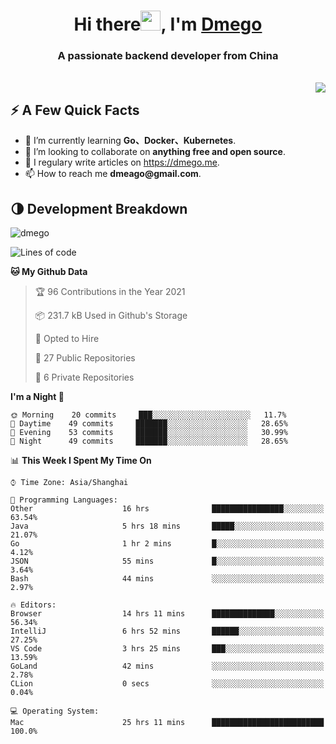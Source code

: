 <h1 align="center">Hi there<img src="https://cdn.jsdelivr.net/gh/dmego/images/img/Hi.gif" height="32" />, I'm <a href="https://i.dmego.me/" target="_blank"> Dmego </a> </h1>
<h3 align="center">A passionate backend developer from China</h3>
</br>

<img align="right" src="https://github-readme-stats.vercel.app/api?username=dmego&show_icons=true" />

## ⚡️ A Few Quick Facts

<ul>
    <li> 🌱 I’m currently learning <strong>Go、Docker、Kubernetes</strong>.</li>
    <li> 👯 I’m looking to collaborate on <strong>anything free and open source</strong>.</li>
    <li>📝 I regulary write articles on <a href="https://dmego.me">https://dmego.me</a>.</li>
    <li>📫 How to reach me <strong>dmeago@gmail.com</strong>.</li>
</ul>

## 🌗 Development Breakdown

<img src="https://komarev.com/ghpvc/?username=dmego" alt="dmego" />

<!--START_SECTION:waka-->
![Lines of code](https://img.shields.io/badge/From%20Hello%20World%20I%27ve%20Written-228007%20lines%20of%20code-blue)

**🐱 My Github Data** 

> 🏆 96 Contributions in the Year 2021
 > 
> 📦 231.7 kB Used in Github's Storage 
 > 
> 💼 Opted to Hire
 > 
> 📜 27 Public Repositories 
 > 
> 🔑 6 Private Repositories  
 > 
**I'm a Night 🦉** 

```text
🌞 Morning    20 commits     ███░░░░░░░░░░░░░░░░░░░░░░   11.7% 
🌆 Daytime    49 commits     ███████░░░░░░░░░░░░░░░░░░   28.65% 
🌃 Evening    53 commits     ███████░░░░░░░░░░░░░░░░░░   30.99% 
🌙 Night      49 commits     ███████░░░░░░░░░░░░░░░░░░   28.65%

```


📊 **This Week I Spent My Time On** 

```text
⌚︎ Time Zone: Asia/Shanghai

💬 Programming Languages: 
Other                    16 hrs              ████████████████░░░░░░░░░   63.54% 
Java                     5 hrs 18 mins       █████░░░░░░░░░░░░░░░░░░░░   21.07% 
Go                       1 hr 2 mins         █░░░░░░░░░░░░░░░░░░░░░░░░   4.12% 
JSON                     55 mins             █░░░░░░░░░░░░░░░░░░░░░░░░   3.64% 
Bash                     44 mins             ░░░░░░░░░░░░░░░░░░░░░░░░░   2.97%

🔥 Editors: 
Browser                  14 hrs 11 mins      ██████████████░░░░░░░░░░░   56.34% 
IntelliJ                 6 hrs 52 mins       ██████░░░░░░░░░░░░░░░░░░░   27.25% 
VS Code                  3 hrs 25 mins       ███░░░░░░░░░░░░░░░░░░░░░░   13.59% 
GoLand                   42 mins             ░░░░░░░░░░░░░░░░░░░░░░░░░   2.78% 
CLion                    0 secs              ░░░░░░░░░░░░░░░░░░░░░░░░░   0.04%

💻 Operating System: 
Mac                      25 hrs 11 mins      █████████████████████████   100.0%

```


<!--END_SECTION:waka-->

